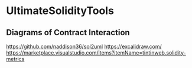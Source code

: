 # UltimateSolidityTools


## Diagrams of Contract Interaction
https://github.com/naddison36/sol2uml
https://excalidraw.com/
https://marketplace.visualstudio.com/items?itemName=tintinweb.solidity-metrics
